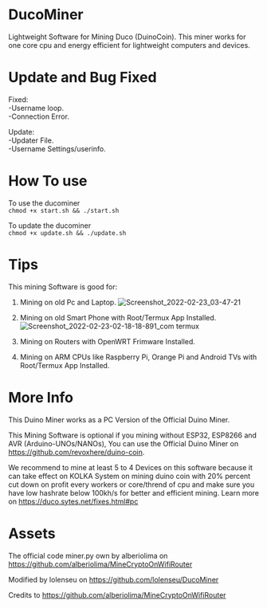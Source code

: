 # DucoMiner
Lightweight Software for Mining Duco (DuinoCoin). This miner works for one core cpu and energy efficient for lightweight computers and devices.

# Update and Bug Fixed
Fixed: \
-Username loop. \
-Connection Error.

Update: \
-Updater File. \
-Username Settings/userinfo.

# How To use
To use the ducominer \
```chmod +x start.sh && ./start.sh```

To update the ducominer \
```chmod +x update.sh && ./update.sh```

# Tips 
This mining Software is good for:

1. Mining on old Pc and Laptop.
![Screenshot_2022-02-23_03-47-21](https://user-images.githubusercontent.com/98665691/155208281-76ad8ae4-8283-4b40-ac5a-63b6edcd72df.png)

2. Mining on old Smart Phone with Root/Termux App Installed.
![Screenshot_2022-02-23-02-18-18-891_com termux](https://user-images.githubusercontent.com/98665691/155209488-6c9ab516-6121-49ce-b396-9b3b9cd991c4.jpg)

4. Mining on Routers with OpenWRT Frimware Installed.
5. Mining on ARM CPUs like Raspberry Pi, Orange Pi and Android TVs with Root/Termux App Installed.

# More Info
This Duino Miner works as a PC Version of the Official Duino Miner.

This Mining Software is optional if you mining without ESP32, ESP8266 and AVR (Arduino-UNOs/NANOs), You can use the Official Duino Miner on https://github.com/revoxhere/duino-coin.

We recommend to mine at least 5 to 4 Devices on this software because it can take effect on KOLKA System on mining duino coin with 20% percent cut down on profit every workers or core/thrend of cpu and make sure you have low hashrate below 100kh/s for better and efficient mining. Learn more on https://duco.sytes.net/fixes.html#pc

# Assets
The official code miner.py own by alberiolima on https://github.com/alberiolima/MineCryptoOnWifiRouter

Modified by lolenseu on https://github.com/lolenseu/DucoMiner

Credits to https://github.com/alberiolima/MineCryptoOnWifiRouter
